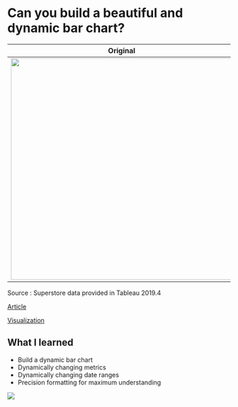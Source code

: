 # Can you build a beautiful and dynamic bar chart?

| **Original** | **Mine**|
| --------- | --------|
|<img src = "http://www.workout-wednesday.com/wp-content/uploads/2020/01/2020wow2.gif.pagespeed.ce.5qxkeWUYbE.gif" width = "500">| <img src = "https://media0.giphy.com/media/lPL0UXQlYrtyKgeUq4/giphy.gif" width = "500"> |

Source : Superstore data provided in Tableau 2019.4 

[Article](http://www.workout-wednesday.com/2020w02/)

[Visualization](https://public.tableau.com/views/WW2020W2/Dashboard1?:display_count=y&:origin=viz_share_link)

## What I learned

- Build a dynamic bar chart
- Dynamically changing metrics
- Dynamically changing date ranges
- Precision formatting for maximum understanding
	

<div class='tableauPlaceholder' id='viz1589910719207' style='position: relative'><noscript><a href='#'><img alt=' ' src='https:&#47;&#47;public.tableau.com&#47;static&#47;images&#47;WW&#47;WW2020W2&#47;Dashboard1&#47;1_rss.png' style='border: none' /></a></noscript><object class='tableauViz'  style='display:none;'><param name='host_url' value='https%3A%2F%2Fpublic.tableau.com%2F' /> <param name='embed_code_version' value='3' /> <param name='path' value='views&#47;WW2020W2&#47;Dashboard1?:embed=y&amp;:display_count=y' /> <param name='toolbar' value='yes' /><param name='static_image' value='https:&#47;&#47;public.tableau.com&#47;static&#47;images&#47;WW&#47;WW2020W2&#47;Dashboard1&#47;1.png' /> <param name='animate_transition' value='yes' /><param name='display_static_image' value='yes' /><param name='display_spinner' value='yes' /><param name='display_overlay' value='yes' /><param name='display_count' value='yes' /></object></div>                <script type='text/javascript'>                    var divElement = document.getElementById('viz1589910719207');                    var vizElement = divElement.getElementsByTagName('object')[0];                    if ( divElement.offsetWidth > 800 ) { vizElement.style.width='1000px';vizElement.style.height='727px';} else if ( divElement.offsetWidth > 500 ) { vizElement.style.width='1000px';vizElement.style.height='727px';} else { vizElement.style.width='100%';vizElement.style.height='727px';}                     var scriptElement = document.createElement('script');                    scriptElement.src = 'https://public.tableau.com/javascripts/api/viz_v1.js';                    vizElement.parentNode.insertBefore(scriptElement, vizElement);                </script>


